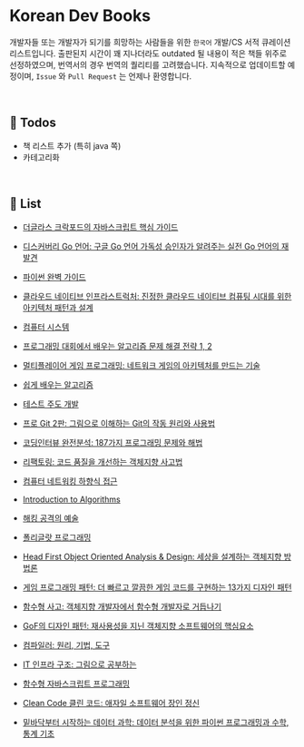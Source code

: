 # Korean Dev Books

개발자들 또는 개발자가 되기를 희망하는 사람들을 위한 `한국어` 개발/CS 서적 큐레이션 리스트입니다. 출판된지 시간이 꽤 지나더라도 outdated 될 내용이 적은 책들 위주로 선정하였으며, 번역서의 경우 번역의 퀄리티를 고려했습니다. 지속적으로 업데이트할 예정이며, `Issue` 와 `Pull Request` 는 언제나 환영합니다.

</br>

## :memo: Todos

* 책 리스트 추가 (특히 java 쪽)
* 카테고리화

</br>

## :book: List

* [더글라스 크락포드의 자바스크립트 핵심 가이드](http://www.yes24.com/24/goods/3071412)

* [디스커버리 Go 언어: 구글 Go 언어 가독성 승인자가 알려주는 실전 Go 언어의 재발견](http://www.yes24.com/24/Goods/24759320)

* [파이썬 완벽 가이드](http://www.yes24.com/24/Goods/6694057)

* [클라우드 네이티브 인프라스트럭처: 진정한 클라우드 네이티브 컴퓨팅 시대를 위한 아키텍처 패턴과 설계](http://www.yes24.com/24/goods/64467321)

* [컴퓨터 시스템](http://www.yes24.com/24/goods/31950404)

* [프로그래밍 대회에서 배우는 알고리즘 문제 해결 전략 1, 2](http://www.yes24.com/24/goods/8006522)

* [멀티플레이어 게임 프로그래밍: 네트워크 게임의 아키텍처를 만드는 기술](http://www.yes24.com/24/Goods/38868446)

* [쉽게 배우는 알고리즘](http://www.yes24.com/24/goods/58154784)

* [테스트 주도 개발](http://www.yes24.com/24/Goods/12246033)

* [프로 Git 2판: 그림으로 이해하는 Git의 작동 원리와 사용법](http://www.yes24.com/24/Goods/24841824)

* [코딩인터뷰 완전분석: 187가지 프로그래밍 문제와 해법](http://www.yes24.com/24/Goods/44305533)

* [리팩토링: 코드 품질을 개선하는 객체지향 사고법](http://www.yes24.com/24/Goods/7951038)

* [컴퓨터 네트워킹 하향식 접근](http://www.yes24.com/24/goods/45543957)

* [Introduction to Algorithms](http://www.yes24.com/24/Goods/13776831)

* [해킹 공격의 예술](http://www.yes24.com/24/Goods/3734711)

* [폴리글랏 프로그래밍](http://www.yes24.com/24/Goods/12204890)

* [Head First Object Oriented Analysis & Design: 세상을 설계하는 객체지향 방법론](http://www.yes24.com/24/goods/2593582)

* [게임 프로그래밍 패턴: 더 빠르고 깔끔한 게임 코드를 구현하는 13가지 디자인 패턴](http://www.yes24.com/24/goods/27767709)

* [함수형 사고: 객체지향 개발자에서 함수형 개발자로 거듭나기](http://www.yes24.com/24/Goods/29029252)

* [GoF의 디자인 패턴: 재사용성을 지닌 객체지향 소프트웨어의 핵심요소](http://www.yes24.com/24/Goods/17525598)

* [컴파일러: 원리, 기법, 도구](http://www.yes24.com/24/goods/3360617)

* [IT 인프라 구조: 그림으로 공부하는](http://www.yes24.com/24/Goods/19041948)

* [함수형 자바스크립트 프로그래밍](http://www.yes24.com/24/goods/56885507)

* [Clean Code 클린 코드: 애자일 소프트웨어 장인 정신](http://www.yes24.com/24/goods/11681152)

* [밑바닥부터 시작하는 데이터 과학: 데이터 분석을 위한 파이썬 프로그래밍과 수학, 통계 기초](http://www.yes24.com/24/goods/27951467)

</br>
